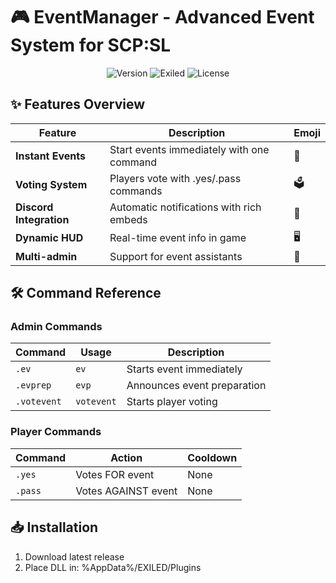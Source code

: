 # 🎮 EventManager - Advanced Event System for SCP:SL

<div align="center">

![Version](https://img.shields.io/badge/Version-1.0.3-blue?style=for-the-badge) 
![Exiled](https://img.shields.io/badge/Exiled-9.6.1-green?style=for-the-badge) 
![License](https://img.shields.io/badge/License-MIT-red?style=for-the-badge)

</div>

## ✨ Features Overview

| Feature | Description | Emoji |
|---------|-------------|-------|
| **Instant Events** | Start events immediately with one command | 🚀 |
| **Voting System** | Players vote with .yes/.pass commands | 🗳️ |
| **Discord Integration** | Automatic notifications with rich embeds | 💬 |
| **Dynamic HUD** | Real-time event info in game | 🖥️ |
| **Multi-admin** | Support for event assistants | 👥 |

## 🛠️ Command Reference

### Admin Commands
| Command | Usage | Description |
|---------|-------|-------------|
| `.ev` | `ev` | Starts event immediately |
| `.evprep` | `evp` | Announces event preparation |
| `.votevent` | `votevent` | Starts player voting |

### Player Commands
| Command | Action | Cooldown |
|---------|--------|----------|
| `.yes` | Votes FOR event | None |
| `.pass` | Votes AGAINST event | None |


## 📥 Installation

1. Download latest release
2. Place DLL in: %AppData%/EXILED/Plugins

